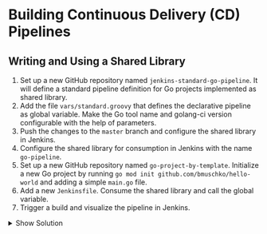 # Building Continuous Delivery (CD) Pipelines

## Writing and Using a Shared Library

1. Set up a new GitHub repository named `jenkins-standard-go-pipeline`. It will define a standard pipeline definition for Go projects implemented as shared library.
2. Add the file `vars/standard.groovy` that defines the declarative pipeline as global variable. Make the Go tool name and golang-ci version configurable with the help of parameters.
3. Push the changes to the `master` branch and configure the shared library in Jenkins.
4. Configure the shared library for consumption in Jenkins with the name `go-pipeline`.
5. Set up a new GitHub repository named `go-project-by-template`. Initialize a new Go project by running `go mod init github.com/bmuschko/hello-world` and adding a simple `main.go` file.
6. Add a new `Jenkinsfile`. Consume the shared library and call the global variable.
7. Trigger a build and visualize the pipeline in Jenkins.

<details><summary>Show Solution</summary>
<p>

The directory structure of shared library repository should have the following structure.

```
.
└── vars
    └── standard.groovy

1 directory, 1 file
```

Define the pipeline as global variable in the file `standard.groovy`.

```groovy
def call(String goToolName = 'go-1.12', String golangCiVersion = 'v1.12.5') {
    pipeline {
        agent any
        tools {
            go "$goToolName"
        }
        environment {
            GO111MODULE = 'on'
        }
        stages {
            stage('Compile') {
                steps {
                    sh 'go build'
                }
            }
            stage('Test') {
                environment {
                    CODECOV_TOKEN = credentials('CODECOV_TOKEN')
                }
                steps {
                    sh 'go test ./... -coverprofile=coverage.txt'
                    sh "curl -s https://codecov.io/bash | bash -s -"
                }
            }
            stage('Code Analysis') {
                steps {
                    sh "curl -sfL https://install.goreleaser.com/github.com/golangci/golangci-lint.sh | bash -s -- -b $GOPATH/bin $golangCiVersion"
                    sh 'golangci-lint run'
                }
            }
            stage('Release') {
                when {
                    buildingTag()
                }
                environment {
                    GITHUB_TOKEN = credentials('GITHUB_TOKEN')
                }
                steps {
                    sh 'curl -sL https://git.io/goreleaser | bash'
                }
            }
        }
    }
}
```

Configure the shared library under _Manage Jenkins > Configure System_.

![Shared Library Configuration](./images/14-shared-library/shared-library-config.png)

The directory structure should look as shown below.

```
.
├── Jenkinsfile
├── go.mod
└── main.go

0 directories, 3 files
```

The `Jenkinsfile` uses the shared library and calls the global variable. Optionally, you can configure the pipeline by passing in parameters.

```groovy
@Library('go-pipeline') _

standard()
```

The resulting build will go through all the pipeline stages defined in the shared library.

![Pipeline View](./images/14-shared-library/pipeline-view.png)

</p>
</details>